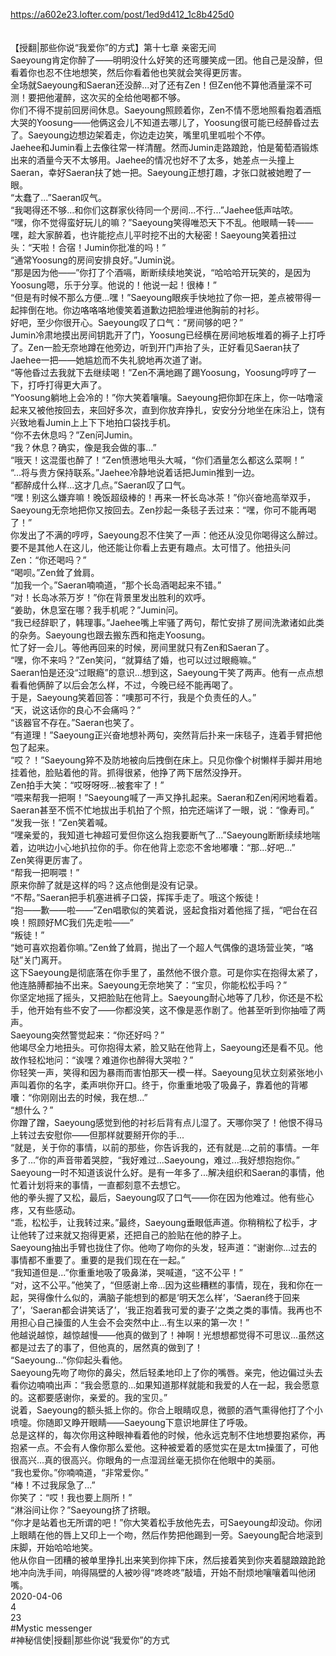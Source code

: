 https://a602e23.lofter.com/post/1ed9d412_1c8b425d0<br/>
<br/>
<br/>
【授翻|那些你说“我爱你”的方式】第十七章 亲密无间<br/>
Saeyoung肯定你醉了——明明没什么好笑的还弯腰笑成一团。他自己是没醉，但看着你也忍不住地想笑，然后你看着他也笑就会笑得更厉害。<br/>
全场就Saeyoung和Saeran还没醉...对了还有Zen！但Zen他不算他酒量深不可测！要把他灌醉，这次买的全给他喝都不够。<br/>
你们不得不提前回房间休息。Saeyoung照顾着你，Zen不情不愿地照看抱着酒瓶大哭的Yoosung——他俩这会儿不知道去哪儿了，Yoosung很可能已经醉昏过去了。Saeyoung边想边架着走，你边走边笑，嘴里叽里呱啦个不停。<br/>
Jaehee和Jumin看上去像往常一样清醒。然而Jumin走路踉跄，怕是葡萄酒锻炼出来的酒量今天不太够用。Jaehee的情况也好不了太多，她差点一头撞上Saeran，幸好Saeran扶了她一把。Saeyoung正想打趣，才张口就被她瞪了一眼。<br/>
“太蠢了...”Saeran叹气。<br/>
“我喝得还不够...和你们这群家伙待同一个房间...不行...”Jaehee低声咕哝。<br/>
“嘿，你不觉得蛮好玩儿的嘛？”Saeyoung笑得唯恐天下不乱。他眼睛一转——嘿，趁大家醉着，也许能挖点儿平时挖不出的大秘密！Saeyoung笑着扭过头：“天啦！合宿！Jumin你批准的吗！”<br/>
“通常Yoosung的房间安排良好。”Jumin说。<br/>
“那是因为他——”你打了个酒嗝，断断续续地笑说，“哈哈哈开玩笑的，是因为Yoosung嗯，乐于分享。他说的！他说一起！很棒！”<br/>
“但是有时候不那么方便...嘿！”Saeyoung眼疾手快地拉了你一把，差点被带得一起摔倒在地。你边咯咯咯地傻笑着道歉边把脸埋进他胸前的衬衫。<br/>
好吧，至少你很开心。Saeyoung叹了口气：“房间够的吧？”<br/>
Jumin冷肃地摸出房间钥匙开了门，Yoosung已经横在房间地板堆着的褥子上打呼了。Zen一脸无奈地蹲在他旁边，听到开门声抬了头，正好看见Saeran扶了Jaehee一把——她尴尬而不失礼貌地再次道了谢。<br/>
“等他昏过去我就下去继续喝！”Zen不满地踢了踢Yoosung，Yoosung哼哼了一下，打呼打得更大声了。<br/>
“Yoosung躺地上会冷的！”你大笑着嚷嚷。Saeyoung把你卸在床上，你一咕噜滚起来又被他按回去，来回好多次，直到你放弃挣扎，安安分分地坐在床沿上，饶有兴致地看Jumin上上下下地拍口袋找手机。<br/>
“你不去休息吗？”Zen问Jumin。<br/>
“我？休息？确实，像是我会做的事...”<br/>
“哦天！这混蛋也醉了！”Zen愤懑地甩头大喊，“你们酒量怎么都这么菜啊！”<br/>
“...将与贵方保持联系。”Jaehee冷静地说着话把Jumin推到一边。<br/>
“都醉成什么样...这才几点。”Saeran叹了口气。<br/>
“嘿！别这么嫌弃嘛！晚饭超级棒的！再来一杯长岛冰茶！”你兴奋地高举双手，Saeyoung无奈地把你又按回去。Zen抄起一条毯子丢过来：“嘿，你可不能再喝了！”<br/>
你发出了不满的哼哼，Saeyoung忍不住笑了一声：他还从没见你喝得这么醉过。要不是其他人在这儿，他还能让你看上去更有趣点。太可惜了。他扭头问Zen：“你还喝吗？”<br/>
“喝呗。”Zen耸了耸肩。<br/>
“加我一个。”Saeran喃喃道，“那个长岛酒喝起来不错。”<br/>
“对！长岛冰茶万岁！”你在背景里发出胜利的欢呼。<br/>
“姜助，休息室在哪？我手机呢？”Jumin问。<br/>
“我已经辞职了，韩理事。”Jaehee嘴上牢骚了两句，帮忙安排了房间洗漱诸如此类的杂务。Saeyoung也跟去搬东西和拖走Yoosung。<br/>
忙了好一会儿。等他再回来的时候，房间里就只有Zen和Saeran了。<br/>
“嘿，你不来吗？”Zen笑问，“就算结了婚，也可以过过眼瘾嘛。”<br/>
Saeran怕是还没“过眼瘾”的意识...想到这，Saeyoung干笑了两声。他有一点点想看看他俩醉了以后会怎么样，不过，今晚已经不能再喝了。<br/>
于是，Saeyoung笑着回答：“噢那可不行，我是个负责任的人。”<br/>
“天，说这话你的良心不会痛吗？”<br/>
“该器官不存在。”Saeran也笑了。<br/>
“有道理！”Saeyoung正兴奋地想补两句，突然背后扑来一床毯子，连着手臂把他包了起来。<br/>
“哎？！”Saeyoung猝不及防地被向后拽倒在床上。只见你像个树懒样手脚并用地挂着他，脸贴着他的背。抓得很紧，他挣了两下居然没挣开。<br/>
Zen拍手大笑：“哎呀呀呀...被套牢了！”<br/>
“喂来帮我一把啊！”Saeyoung喊了一声又挣扎起来。Saeran和Zen闲闲地看着。Saeran甚至不慌不忙地拔出手机拍了个照，拍完还端详了一眼，说：“像寿司。”<br/>
“发我一张！”Zen笑着喊。<br/>
“嘿亲爱的，我知道七神超可爱但你这么抱我要断气了...”Saeyoung断断续续地喘着，边哄边小心地扒拉你的手。你在他背上恋恋不舍地嘟囔：“那...好吧...”<br/>
Zen笑得更厉害了。<br/>
“帮我一把啊喂！”<br/>
原来你醉了就是这样的吗？这点他倒是没有记录。<br/>
“不帮。”Saeran把手机塞进裤子口袋，挥挥手走了。哦这个叛徒！<br/>
“抱——歉——啦——”Zen唱歌似的笑着说，竖起食指对着他摇了摇，“吧台在召唤！照顾好MC我们先走啦——”<br/>
“叛徒！”<br/>
“她可喜欢抱着你嘛。”Zen耸了耸肩，抛出了一个超人气偶像的退场营业笑，“咯哒”关门离开。<br/>
这下Saeyoung是彻底落在你手里了，虽然他不很介意。可是你实在抱得太紧了，他连胳膊都抽不出来。Saeyoung无奈地笑了：“宝贝，你能松松手吗？”<br/>
你坚定地摇了摇头，又把脸贴在他背上。Saeyoung耐心地等了几秒，你还是不松手，他开始有些不安了——你都没笑，这不像是恶作剧了。他甚至听到你抽噎了两声。<br/>
Saeyoung突然警觉起来：“你还好吗？”<br/>
他竭尽全力地扭头。可你抱得太紧，脸又贴在他背上，Saeyoung还是看不见。他故作轻松地问：“诶嘿？难道你也醉得大哭啦？”<br/>
你轻笑一声，笑得和因为暴雨而害怕那天一模一样。Saeyoung见状立刻紧张地小声叫着你的名字，柔声哄你开口。终于，你重重地吸了吸鼻子，靠着他的背嘟囔：“你刚刚出去的时候，我在想...”<br/>
“想什么？”<br/>
你蹭了蹭，Saeyoung感觉到他的衬衫后背有点儿湿了。天哪你哭了！他恨不得马上转过去安慰你——但那样就要掰开你的手...<br/>
“就是，关于你的事情，以前的那些，你告诉我的，还有就是...之前的事情。一年多了...”你的声音带着哭腔，“我好难过...Saeyoung，难过...我好想抱抱你。”<br/>
Saeyoung一时不知道该说什么好。是有一年多了...解决组织和Saeran的事情，他忙着计划将来的事情，一直都刻意不去想它。<br/>
他的拳头握了又松，最后，Saeyoung叹了口气——你在因为他难过。他有些心疼，又有些感动。<br/>
“乖，松松手，让我转过来。”最终，Saeyoung垂眼低声道。你稍稍松了松手，才让他转了过来就又抱得更紧，还把自己的脸贴在他的脖子上。<br/>
Saeyoung抽出手臂也拢住了你。他吻了吻你的头发，轻声道：“谢谢你...过去的事情都不重要了。重要的是我们现在在一起。”<br/>
“我知道但是...”你重重地吸了吸鼻涕，哭喊道，“这不公平！”<br/>
“对，这不公平。”他笑了，“但感谢上帝...因为这些糟糕的事情，现在，我和你在一起，哭得像什么似的，满脑子能想到的都是‘明天怎么样’，‘Saeran终于回来了’，‘Saeran都会讲笑话了’，‘我正抱着我可爱的妻子’之类之类的事情。我再也不用担心自己操蛋的人生会不会突然中止...有生以来的第一次！”<br/>
他越说越惊，越惊越慢——他真的做到了！神啊！光想想都觉得不可思议...虽然这都是过去了的事了，但他真的，居然真的做到了！<br/>
“Saeyoung...”你仰起头看他。<br/>
Saeyoung先吻了吻你的鼻尖，然后轻柔地印上了你的嘴唇。亲完，他边偏过头去看你边喃喃出声：“我会愿意的...如果知道那样就能和我爱的人在一起，我会愿意的。这都要感谢你，亲爱的。我的宝贝。”<br/>
说着，Saeyoung的额头抵上你的。你合上眼睛叹息，微颤的酒气熏得他打了个小喷嚏。你随即又睁开眼睛——Saeyoung下意识地屏住了呼吸。<br/>
总是这样的，每次你用这种眼神看着他的时候，他永远克制不住地想要抱紧你，再抱紧一点。不会有人像你那么爱他。这种被爱着的感觉实在是太tm操蛋了，可他很高兴...真的很高兴。你眼角的一点湿润丝毫无损你在他眼中的美丽。<br/>
“我也爱你。”你喃喃道，“非常爱你。”<br/>
“棒！不过我尿急了...”<br/>
你笑了：“哎！我也要上厕所！”<br/>
“淋浴间让你？”Saeyoung挤了挤眼。<br/>
“你才是站着也无所谓的吧！”你大笑着松手放他先去，可Saeyoung却没动。你闭上眼睛在他的唇上又印上一个吻，然后作势把他踢到一旁。Saeyoung配合地滚到床脚，开始哈哈地笑。<br/>
他从你自一团糟的被单里挣扎出来笑到你摔下床，然后接着笑到你夹着腿踉踉跄跄地冲向洗手间，响得隔壁的人被吵得“咚咚咚”敲墙，开始不耐烦地嚷嚷着叫他闭嘴。<br/>
2020-04-06<br/>
4<br/>
23<br/>
#Mystic messenger<br/>
#神秘信使|授翻|那些你说“我爱你”的方式<br/>
